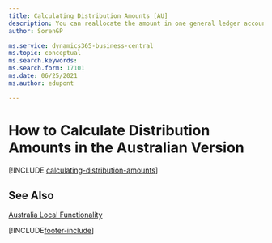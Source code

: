 ```yaml
---
title: Calculating Distribution Amounts [AU]
description: You can reallocate the amount in one general ledger account to other general ledger accounts so that the balances of your accounts remain proportionate to one another in the Australian version.
author: SorenGP

ms.service: dynamics365-business-central
ms.topic: conceptual
ms.search.keywords:
ms.search.form: 17101
ms.date: 06/25/2021
ms.author: edupont

---
```

# How to Calculate Distribution Amounts in the Australian Version

[!INCLUDE [calculating-distribution-amounts](../includes/AUNZ/calculating-distribution-amounts.md)]

## See Also

[Australia Local Functionality](australia-local-functionality.md)  


[!INCLUDE[footer-include](../../includes/footer-banner.md)]